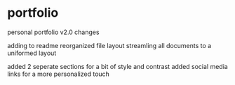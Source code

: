 # portfolio

personal portfolio v2.0 changes

adding to readme
reorganized file layout
streamling all documents to a uniformed layout

added 2 seperate sections for a bit of style and contrast
added social media links for a more personalized touch
